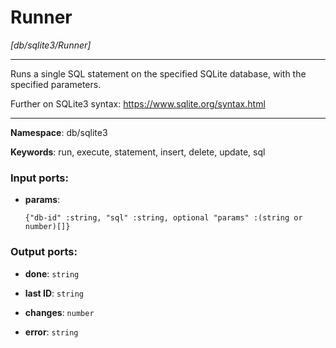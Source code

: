 # Runner

_[db/sqlite3/Runner]_

---

Runs a single SQL statement on the specified SQLite database, with the specified parameters.

Further on SQLite3 syntax:
https://www.sqlite.org/syntax.html

---

__Namespace__: db/sqlite3

__Keywords__: run, execute, statement, insert, delete, update, sql

### Input ports:

* __params__: 
    ```
    {"db-id" :string, "sql" :string, optional "params" :(string or number)[]}
    ```

### Output ports:

* __done__: ` string `


* __last ID__: ` string `


* __changes__: ` number `


* __error__: ` string `

